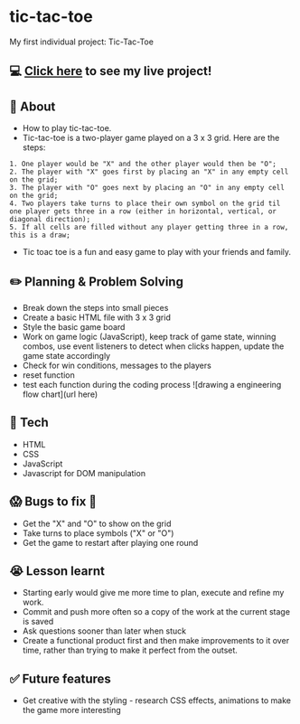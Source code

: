 # tic-tac-toe
My first individual project: Tic-Tac-Toe
## :computer: [Click here](https://jiec2023.github.io/tic-tac-toe/) to see my live project!
## :page_facing_up: About
- How to play tic-tac-toe.
- Tic-tac-toe is a two-player game played on a 3 x 3 grid. Here are the steps:
```
1. One player would be "X" and the other player would then be "O";
2. The player with "X" goes first by placing an "X" in any empty cell on the grid;
3. The player with "O" goes next by placing an "O" in any empty cell on the grid;
4. Two players take turns to place their own symbol on the grid til one player gets three in a row (either in horizontal, vertical, or diagonal direction);
5. If all cells are filled without any player getting three in a row, this is a draw;
```
- Tic toac toe is a fun and easy game to play with your friends and family.
## :pencil2: Planning & Problem Solving
- Break down the steps into small pieces
- Create a basic HTML file with 3 x 3 grid
- Style the basic game board
- Work on game logic (JavaScript), keep track of game state, winning combos, use event listeners to detect when clicks happen, update the game state accordingly
- Check for win conditions, messages to the players
- reset function
- test each function during the coding process
![drawing a engineering flow chart](url here)
## :rocket: Tech 
- HTML
- CSS
- JavaScript
- Javascript for DOM manipulation
## :scream: Bugs to fix :poop:
- Get the "X" and "O" to show on the grid
- Take turns to place symbols ("X" or "O")
- Get the game to restart after playing one round
## :sob: Lesson learnt
- Starting early would give me more time to plan, execute and refine my work.
- Commit and push more often so a copy of the work at the current stage is saved
- Ask questions sooner than later when stuck 
- Create a functional product first and then make improvements to it over time, rather than trying to make it perfect from the outset. 

## :white_check_mark: Future features
- Get creative with the styling - research CSS effects, animations to make the game more interesting